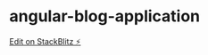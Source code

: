 # angular-blog-application

[Edit on StackBlitz ⚡️](https://stackblitz.com/edit/angular-blog-application)
